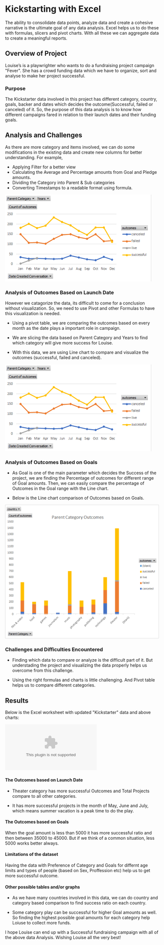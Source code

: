 
# Kickstarting with Excel

The ability to consolidate data points, analyze data and create a cohesive narrative is the ultimate goal of any data analysis. Excel helps us to do these with formulas, slicers and pivot charts. With all these we can aggregate data to create a meaningful reports. 

## Overview of Project

Louise’s is a playwrighter who wants to do a fundraising project campaign "Fever". She has a crowd funding data which we have to organize, sort and analyse to make her project successful.

### Purpose

The Kickstarter data involved in this project has different category, country, goals, backer and dates which decides the outcome(Successful, failed or canceled) of it. So, the purpose of this data analysis is to know how different campaigns fared in relation to their launch dates and their funding goals.


## Analysis and Challenges

As there are more category and items involved, we can do some modifications in the existing data and create new columns for better understanding. For example,

* Applying Filter for a better view
* Calculating the Average and Percentage amounts from Goal and Pledge amounts.
* Dividing the Category into Parent & Sub categories 
* Converting Timestamps to a readable format using formula. 

![Newly created_Columns](https://github.com/saranyadurairaju/module1-kickstarter-analysis/blob/main/Date_Based_chart.png)

### Analysis of Outcomes Based on Launch Date

However we catagorize the data, its difficult to come for a conclusion without visualization. So, we need to use Pivot and other Formulas to have this visualization is needed.

* Using a pivot table, we are comparing the outcomes based on every month as the date plays a important role in campaign. 

* We are slicing the data based on Parent Category and Years to find which category will give more success for Louise.

* With this data, we are using Line chart to compare and visualize the outcomes (successful, failed and canceled).

![date_based_chart](https://github.com/saranyadurairaju/module1-kickstarter-analysis/blob/main/Date_Based_chart.png)

### Analysis of Outcomes Based on Goals

* As Goal is one of the main parameter which decides the Success of the project, we are finding the Percentage of outcomes for different range of Goal amounts.  Then, we can easily compare the percentage of Outcomes in the Goal range with the Line chart.

* Below is the Line chart comparison of Outcomes based on Goals.

![parent_category_chart](https://github.com/saranyadurairaju/module1-kickstarter-analysis/blob/main/Parent_Category_chart.png)

### Challenges and Difficulties Encountered

* Finding which data to compare or analyze is the difficult part of it. But understading the project and visualizing the data properly helps us overcome from this challenge.

* Using the right formulas and charts is little challenging. And Pivot table helps us to compare different categories.

## Results

Below is the Excel worksheet with updated "Kickstarter" data and above charts:

![Kickstarter_Conversions](https://github.com/saranyadurairaju/module1-kickstarter-analysis/blob/main/data-1-1-3-StarterBook.xlsx)

#### The Outcomes based on Launch Date

* Theater category has more successful Outcomes and Total Projects compare to all other categories. 

* It has more successful projects in the month of May, June and July, which means summer vacation is a peak time to do the play.

#### The Outcomes based on Goals
 
  When the goal amount is less than 5000 it has more successful ratio and then between 35000 to 45000. But if we think of a common situation, less 5000 works better always.

#### Limitations of the dataset

  Having the data with Preference of Category and Goals for differnt age limits and types of people (based on Sex, Proffession etc) help us to get more successful outcome. 

#### Other possible tables and/or graphs

- As we have many countries involved in this data, we can do country and category based comparison to find success ratio on each country.

- Some category play can be successful for higher Goal amounts as well. So finding the highest possible goal amounts for each category help Loiuse to collect more funds.

I hope Louise can end up with a Successful fundraising campaign with all of the above data Analysis. Wishing Louise all the very best!

